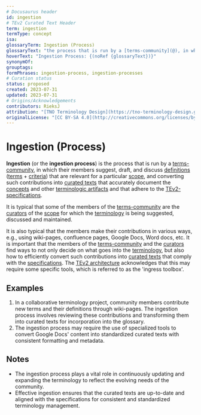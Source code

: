 ```yaml
---
# Docusaurus header
id: ingestion
# TEv2 Curated Text Header
term: ingestion
termType: concept
isa: 
glossaryTerm: Ingestion (Process)
glossaryText: "the process that is run by a [terms-community](@), in which their members suggest, draft, and discuss [definitions](@) ([terms](@) + [criteria](@)) that are relevant for a particular [scope](@), and converting such contributions into [curated texts](@) that accurately document the [concepts](@) and other [terminologic artifacts](@) and that adhere to the [TEv2-specifications](/docs/tev2/spec-files/ctext)."
hoverText: "Ingestion Process: {(noRef {glossaryText})}"
synonymOf: 
grouptags: 
formPhrases: ingestion-process, ingestion-processes
# Curation status
status: proposed
created: 2023-07-31
updated: 2023-07-31
# Origins/Acknowledgements
contributors: RieksJ
attribution: "[TNO Terminology Design](https://tno-terminology-design.github.io/tev2-specifications/docs/tev2)"
originalLicense: "[CC BY-SA 4.0](http://creativecommons.org/licenses/by-sa/4.0/?ref=chooser-v1)"
---
```


# Ingestion (Process)

**Ingestion** (or the **ingestion process**) is the process that is run by a [terms-community](@), in which their members suggest, draft, and discuss [definitions](@) ([terms](@) + [criteria](@)) that are relevant for a particular [scope](@), and converting such contributions into [curated texts](@) that accurately document the [concepts](@) and other [terminologic artifacts](@) and that adhere to the [TEv2-specifications](/docs/tev2/spec-files/ctext).

It is typical that some of the members of the [terms-community](@) are the [curators](@) of the [scope](@) for which the [terminology](@) is being suggested, discussed and maintained.

It is also typical that the members make their contributions in various ways, e.g., using wiki-pages, confluence pages, Google Docs, Word docs, etc. It is important that the members of the [terms-community](@) and the [curators](@) find ways to not only decide on what goes into the [terminology](@), but also how to efficiently convert such contributions into [curated texts](@) that comply with the [specifications](/docs/tev2/spec-files/ctext). The [TEv2 architecture](/docs/tev2/overview/tev2-architecture) acknowledges that this may require some specific tools, which is referred to as the 'ingress toolbox'.

## Examples

1. In a collaborative terminology project, community members contribute new terms and their definitions through wiki-pages. The ingestion process involves reviewing these contributions and transforming them into curated texts for incorporation into the glossary.
2. The ingestion process may require the use of specialized tools to convert Google Docs' content into standardized curated texts with consistent formatting and metadata.

## Notes

- The ingestion process plays a vital role in continuously updating and expanding the terminology to reflect the evolving needs of the community.
- Effective ingestion ensures that the curated texts are up-to-date and aligned with the specifications for consistent and standardized terminology management.

